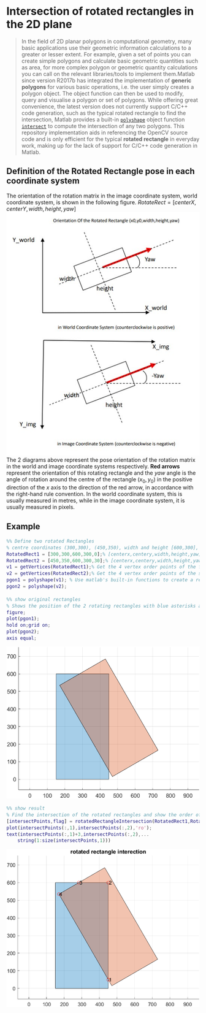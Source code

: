 # Intersection of rotated rectangles in the 2D plane

>In the field of 2D planar polygons in computational geometry, many basic applications use their geometric information calculations to a greater or lesser extent. For example, given a set of points you can create simple polygons and calculate basic geometric quantities such as area, for more complex polygon or geometric quantity calculations you can call on the relevant libraries/tools to implement them.Matlab since version R2017b has integrated the implementation of **generic polygons** for various basic operations, i.e. the user simply creates a polygon object. The object function can then be used to modify, query and visualise a polygon or set of polygons. While offering great convenience, the latest version does not currently support C/C++ code generation, such as the typical rotated rectangle to find the intersection, Matlab provides a built-in [`polyshape`](https://ww2.mathworks.cn/help/matlab/ref/polyshape.html) object function [`intersect`](https://ww2.mathworks.cn/help/matlab/ref/polyshape.intersect.html) to compute the intersection of any two polygons. This repository implementation aids in referencing the OpenCV source code and is only efficient for the typical **rotated rectangle** in everyday work, making up for the lack of support for C/C++ code generation in Matlab.

## Definition of the Rotated Rectangle pose in each coordinate system

The orientation of the rotation matrix in the image coordinate system, world coordinate system, is shown in the following figure.
$RotateRect=[centerX,centerY,width,height,yaw]$
![rotated](images/rotatedRect.jpg)
The 2 diagrams above represent the pose orientation of the rotation matrix in the world and image coordinate systems respectively. **Red arrows** represent the orientation of this rotating rectangle and the $yaw$ angle is the angle of rotation around the centre of the rectangle $(x_0,y_0)$ in the positive direction of the $x$ axis to the direction of the red arrow, in accordance with the right-hand rule convention. In the world coordinate system, this is usually measured in metres, while in the image coordinate system, it is usually measured in pixels.

## Example

```matlab
%% Define two rotated Rectangles
% centre coordinates (300,300), (450,350), width and height [600,300], orientation 0, 30 degrees respectively
RotatedRect1 = [300,300,600,300,0];% [centerx,centery,width,height,yaw]
RotatedRect2 = [450,350,600,300,30];% [centerx,centery,width,height,yaw]
v1 = getVertices(RotatedRect1);% Get the 4 vertex order points of the first rectangle
v2 = getVertices(RotatedRect2);% Get the 4 vertex order points of the second rectangle
pgon1 = polyshape(v1); % Use matlab's built-in functions to create a rectangular object, just to facilitate the display of the drawing
pgon2 = polyshape(v2);

%% show original rectangles
% Shows the position of the 2 rotating rectangles with blue asterisks and green plus signs to show the order of the vertices respectively
figure;
plot(pgon1);
hold on;grid on;
plot(pgon2);
axis equal;
```

![result](images/origin.png)

```matlab
%% show result
% Find the intersection of the rotated rectangles and show the order of the vertices of the intersection with red circles
[intersectPoints,flag] = rotatedRectangleIntersection(RotatedRect1,RotatedRect2);
plot(intersectPoints(:,1),intersectPoints(:,2),'ro');
text(intersectPoints(:,1)+3,intersectPoints(:,2),...
    string(1:size(intersectPoints,1)))
```

![result](images/result.png)
